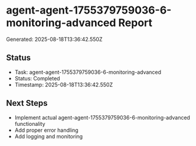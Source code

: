 # agent-agent-1755379759036-6-monitoring-advanced Report

Generated: 2025-08-18T13:36:42.550Z

## Status
- Task: agent-agent-1755379759036-6-monitoring-advanced
- Status: Completed
- Timestamp: 2025-08-18T13:36:42.550Z

## Next Steps
- Implement actual agent-agent-1755379759036-6-monitoring-advanced functionality
- Add proper error handling
- Add logging and monitoring
